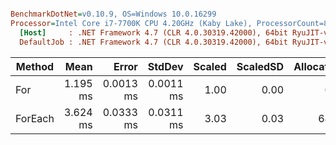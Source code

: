``` ini

BenchmarkDotNet=v0.10.9, OS=Windows 10.0.16299
Processor=Intel Core i7-7700K CPU 4.20GHz (Kaby Lake), ProcessorCount=8
  [Host]     : .NET Framework 4.7 (CLR 4.0.30319.42000), 64bit RyuJIT-v4.7.2600.0
  DefaultJob : .NET Framework 4.7 (CLR 4.0.30319.42000), 64bit RyuJIT-v4.7.2600.0


```
 |  Method |     Mean |     Error |    StdDev | Scaled | ScaledSD | Allocated |
 |-------- |---------:|----------:|----------:|-------:|---------:|----------:|
 |     For | 1.195 ms | 0.0013 ms | 0.0011 ms |   1.00 |     0.00 |       0 B |
 | ForEach | 3.624 ms | 0.0333 ms | 0.0311 ms |   3.03 |     0.03 |      64 B |
